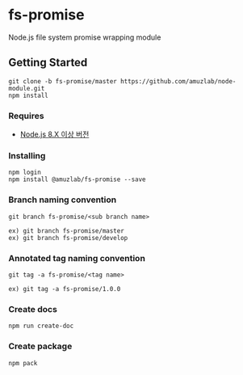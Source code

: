 # **fs-promise**
Node.js file system promise wrapping module

## Getting Started
```
git clone -b fs-promise/master https://github.com/amuzlab/node-module.git
npm install
```

### Requires
* [Node.js 8.X 이상 버전](https://nodejs.org/en/docs/)

### Installing
```
npm login
npm install @amuzlab/fs-promise --save
```

### Branch naming convention
```
git branch fs-promise/<sub branch name>

ex) git branch fs-promise/master
ex) git branch fs-promise/develop
```

### Annotated tag naming convention
```
git tag -a fs-promise/<tag name>

ex) git tag -a fs-promise/1.0.0
```

### Create docs
```
npm run create-doc
```

### Create package
```
npm pack
```
